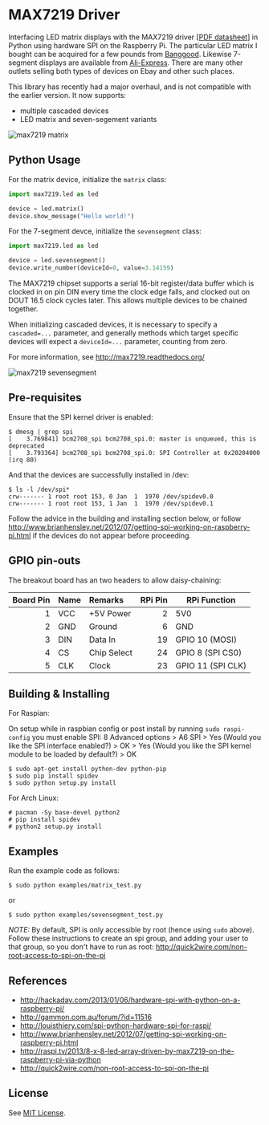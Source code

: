 MAX7219 Driver
==============

Interfacing LED matrix displays with the MAX7219 driver 
[[PDF datasheet](https://raw.github.com/rm-hull/max7219/master/docs/MAX7219-datasheet.pdf)] 
in Python using hardware SPI on the Raspberry Pi. The particular LED matrix I bought 
can be acquired for a few pounds from 
[Banggood](http://www.banggood.com/MAX7219-Dot-Matrix-Module-DIY-Kit-SCM-Control-Module-For-Arduino-p-72178.html?currency=GBP).
Likewise 7-segment displays are available from [Ali-Express](http://www.aliexpress.com/item/MAX7219-Red-Module-8-Digit-7-Segment-Digital-LED-Display-Tube-For-Arduino-MCU/1449630475.html).
There are many other outlets selling both types of devices on Ebay and other such places.

This library has recently had a major overhaul, and is not compatible with the earlier version. 
It now supports:

* multiple cascaded devices
* LED matrix and seven-segement variants

![max7219 matrix](https://raw.githubusercontent.com/rm-hull/max7219/master/docs/images/devices.jpg)

Python Usage
------------
For the matrix device, initialize the `matrix` class:

```python
import max7219.led as led

device = led.matrix()
device.show_message("Hello world!")
```

For the 7-segment devce, initialize the `sevensegment` class:

```python
import max7219.led as led

device = led.sevensegment()
device.write_number(deviceId=0, value=3.14159)
```

The MAX7219 chipset supports a serial 16-bit register/data buffer which is 
clocked in on pin DIN every time the clock edge falls, and clocked out on DOUT
16.5 clock cycles later. This allows multiple devices to be chained together.

When initializing cascaded devices, it is necessary to specify a `cascaded=...`
parameter, and generally methods which target specific devices will expect a 
`deviceId=...` parameter, counting from zero.

For more information, see http://max7219.readthedocs.org/

![max7219 sevensegment](https://raw.githubusercontent.com/rm-hull/max7219/master/docs/images/IMG_2810.JPG)

Pre-requisites
--------------
Ensure that the SPI kernel driver is enabled:

    $ dmesg | grep spi
    [    3.769841] bcm2708_spi bcm2708_spi.0: master is unqueued, this is deprecated
    [    3.793364] bcm2708_spi bcm2708_spi.0: SPI Controller at 0x20204000 (irq 80)

And that the devices are successfully installed in /dev:

    $ ls -l /dev/spi*
    crw------- 1 root root 153, 0 Jan  1  1970 /dev/spidev0.0
    crw------- 1 root root 153, 1 Jan  1  1970 /dev/spidev0.1
    
Follow the advice in the building and installing section below, or follow http://www.brianhensley.net/2012/07/getting-spi-working-on-raspberry-pi.html
if the devices do not appear before proceeding.

GPIO pin-outs
-------------
The breakout board has an two headers to allow daisy-chaining:

| Board Pin | Name | Remarks | RPi Pin | RPi Function |
|--------:|:-----|:--------|--------:|--------------|
| 1 | VCC | +5V Power | 2 | 5V0 |
| 2 | GND | Ground | 6 | GND |
| 3 | DIN | Data In | 19 | GPIO 10 (MOSI) |
| 4 | CS | Chip Select | 24 | GPIO 8 (SPI CS0) |
| 5 | CLK | Clock | 23 | GPIO 11 (SPI CLK) |

Building & Installing
---------------------
For Raspian:

On setup while in raspbian config or post install by running `sudo raspi-config` you must
enable SPI: 8 Advanced options > A6 SPI > Yes (Would you like the SPI interface enabled?) > 
OK > Yes (Would you like the SPI kernel module to be loaded by default?) > OK  

    $ sudo apt-get install python-dev python-pip
    $ sudo pip install spidev
    $ sudo python setup.py install

For Arch Linux:

    # pacman -Sy base-devel python2
    # pip install spidev
    # python2 setup.py install


Examples
--------
Run the example code as follows:

    $ sudo python examples/matrix_test.py

or

    $ sudo python examples/sevensegment_test.py

*NOTE:* By default, SPI is only accessible by root (hence using `sudo` above). Follow these 
instructions to create an spi group, and adding your user to that group, so you don't have to
run as root: http://quick2wire.com/non-root-access-to-spi-on-the-pi

References
----------
* http://hackaday.com/2013/01/06/hardware-spi-with-python-on-a-raspberry-pi/
* http://gammon.com.au/forum/?id=11516
* http://louisthiery.com/spi-python-hardware-spi-for-raspi/
* http://www.brianhensley.net/2012/07/getting-spi-working-on-raspberry-pi.html
* http://raspi.tv/2013/8-x-8-led-array-driven-by-max7219-on-the-raspberry-pi-via-python
* http://quick2wire.com/non-root-access-to-spi-on-the-pi

License
-------
See [MIT License](https://github.com/rm-hull/max7219/blob/master/LICENSE.md).
